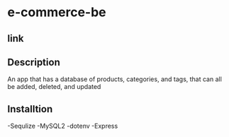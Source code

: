 # e-commerce-be

## link

## Description

An app that has a database of products, categories, and tags, that can all be added, deleted, and updated

## Installtion

-Sequlize -MySQL2 -dotenv -Express
